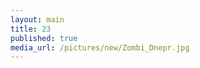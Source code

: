```yaml
--- 
layout: main 
title: 23 
published: true 
media_url: /pictures/new/Zombi_Dnepr.jpg 
--- 
```

